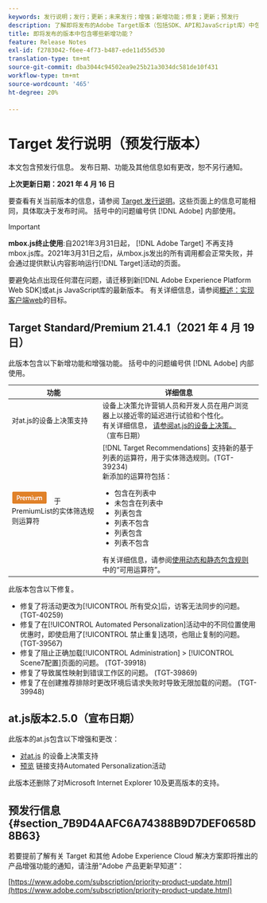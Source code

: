 ```yaml
---
keywords: 发行说明；发行；更新；未来发行；增强；新增功能；修复；更新；预发行
description: 了解即将发布的Adobe Target版本（包括SDK、API和JavaScript库）中包含的新功能、增强和修复。
title: 即将发布的版本中包含哪些新增功能？
feature: Release Notes
exl-id: f2783042-f6ee-4f73-b487-ede11d55d530
translation-type: tm+mt
source-git-commit: dba3044c94502ea9e25b21a3034dc581de10f431
workflow-type: tm+mt
source-wordcount: '465'
ht-degree: 20%

---
```


# Target 发行说明（预发行版本）

本文包含预发行信息。 发布日期、功能及其他信息如有更改，恕不另行通知。

**上次更新日期：2021 年 4 月 16 日**

要查看有关当前版本的信息，请参阅 [Target 发行说明](release-notes.md)。这些页面上的信息可能相同，具体取决于发布时间。 括号中的问题编号供 [!DNL Adobe] 内部使用。

>[!IMPORTANT]
>
>**mbox.js终止使用**:自2021年3月31日起， [!DNL Adobe Target] 不再支持mbox.js库。2021年3月31日之后，从mbox.js发出的所有调用都会正常失败，并会通过提供默认内容影响运行[!DNL Target]活动的页面。
>
>要避免站点出现任何潜在问题，请迁移到新[!DNL Adobe Experience Platform Web SDK]或at.js JavaScript库的最新版本。 有关详细信息，请参阅[概述：实现客户端web](/help/c-implementing-target/c-implementing-target-for-client-side-web/implement-target-for-client-side-web.md)的目标。

## Target Standard/Premium 21.4.1（2021 年 4 月 19 日） 

此版本包含以下新增功能和增强功能。 括号中的问题编号供 [!DNL Adobe] 内部使用。

| 功能 | 详细信息 |
| --- | --- |
| 对at.js的设备上决策支持 | 设备上决策允许营销人员和开发人员在用户浏览器上以接近零的延迟进行试验和个性化。<br>有关详细信息， [请参阅at.js的设备上决策。](/help/c-implementing-target/c-implementing-target-for-client-side-web/on-device-decisioning/on-device-decisioning.md)<br>（宣布日期） |
| ![基](/help/assets/premium.png) 于PremiumList的实体筛选规则运算符 | [!DNL Target Recommendations] 支持新的基于列表的运算符，用于实体筛选规则。(TGT-39234)<br>新添加的运算符包括：<br><ul><li>包含在列表中</li><li>未包含在列表中</li><li>列表包含</li><li>列表不包含</li><li>列表包含</li><li>列表不包含</li></ul>有关详细信息，请参阅[使用动态和静态包含规则](/help/c-recommendations/c-algorithms/use-dynamic-and-static-inclusion-rules.md#operators)中的“可用运算符”。 |

此版本包含以下修复。

* 修复了将活动更改为[!UICONTROL 所有受众]后，访客无法同步的问题。 (TGT-40259)
* 修复了在[!UICONTROL Automated Personalization]活动中的不同位置使用优惠时，即使启用了[!UICONTROL 禁止重复]选项，也阻止复制的问题。 (TGT-39567)
* 修复了阻止正确加载[!UICONTROL Administration] > [!UICONTROL Scene7配置]页面的问题。 (TGT-39918)
* 修复了导致属性映射到错误工作区的问题。 (TGT-39869)
* 修复了在创建推荐排除时更改环境后请求失败时导致无限加载的问题。 (TGT-39948)

## at.js版本2.5.0（宣布日期）

此版本的at.js包含以下增强和更改：

* [对at.js](/help/c-implementing-target/c-implementing-target-for-client-side-web/on-device-decisioning/on-device-decisioning.md) 的设备上决策支持
* [预览](/help/c-activities/c-activity-qa/activity-qa.md) 链接支持Automated Personalization活动

此版本还删除了对Microsoft Internet Explorer 10及更高版本的支持。

## 预发行信息 {#section_7B9D4AAFC6A74388B9D7DEF0658D8B63}

若要提前了解有关 Target 和其他 Adobe Experience Cloud 解决方案即将推出的产品增强功能的通知，请注册“Adobe 产品更新早知道”：

[https://www.adobe.com/subscription/priority-product-update.html](https://www.adobe.com/subscription/priority-product-update.html)
